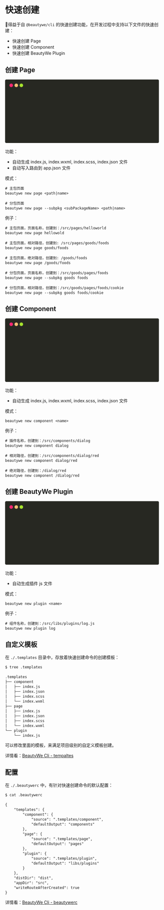 # 快速创建

得益于自 `@beautywe/cli` 的快速创建功能，在开发过程中支持以下文件的快速创建：
* 快速创建 Page
* 快速创建 Component
* 快速创建 BeautyWe Plugin

## 创建 Page

![new page](../../../assets/svg/new-page.svg)

功能：

* 自动生成 index.js, index.wxml, index.scss, index.json 文件
* 自动写入路由到 app.json 文件

模式：

```shell
# 主包页面
beautywe new page <path|name>

# 分包页面
beautywe new page --subpkg <subPackageName> <path|name>
```

例子：

```shell
# 主包页面，页面名称，创建到：/src/pages/helloworld
beautywe new page hellowold

# 主包页面，相对路径，创建到: /src/pages/goods/foods
beautywe new page goods/foods

# 主包页面，绝对路径，创建到: /goods/foods
beautywe new page /goods/foods

# 分包页面，页面名称，创建到：/src/goods/pages/foods
beautywe new page --subpkg goods foods

# 分包页面，相对路径，创建到：/src/goods/pages/foods/cookie
beautywe new page --subpkg goods foods/cookie
```

## 创建 Component

![new component](../../../assets/svg/new-component.svg)

功能：

* 自动生成 index.js, index.wxml, index.scss, index.json 文件

模式：

```shell
beautywe new component <name>
```

例子：

```shell
# 插件名称，创建到：/src/components/dialog
beautywe new component dialog

# 相对路径，创建到：/src/components/dialog/red
beautywe new component dialog/red

# 绝对路径，创建到：/dialog/red
beautywe new component /dialog/red
```


## 创建 BeautyWe Plugin

![new plugin](../../../assets/svg/new-plugin.svg)

功能：

* 自动生成插件 js 文件

模式：

```shell
beautywe new plugin <name>
```

例子：

```shell
# 组件名称，创建到：/src/libs/plugins/log.js
beautywe new plugin log
```

## 自定义模板

在 `./.templates` 目录中，存放着快速创建命令的创建模板：

```shell
$ tree .templates

.templates
├── component
│   ├── index.js
│   ├── index.json
│   ├── index.scss
│   └── index.wxml
├── page
│   ├── index.js
│   ├── index.json
│   ├── index.scss
│   └── index.wxml
└── plugin
    └── index.js
```

可以修改里面的模板，来满足项目级别的自定义模板创建。

详情看：[BeautyWe Cli - tempaltes](remote/cli.md#templates)

## 配置

在 `./.beautywerc` 中，有针对快速创建命令的默认配置：

```shell
$ cat .beautywerc 

{
    "templates": {
        "component": {
            "source": ".templates/component",
            "defaultOutput": "components"
        },
        "page": {
            "source": ".templates/page",
            "defaultOutput": "pages"
        },
        "plugin": {
            "source": ".templates/plugin",
            "defaultOutput": "libs/plugins"
        }
    },
    "distDir": "dist",
    "appDir": "src",
    "writeRouteAfterCreated": true
}
```

详情看：[BeautyWe Cli - beautywerc](remote/cli.md#beautywerc)